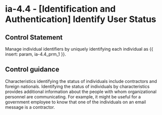 # ia-4.4 - \[Identification and Authentication\] Identify User Status

## Control Statement

Manage individual identifiers by uniquely identifying each individual as {{ insert: param, ia-4.4_prm_1 }}.

## Control guidance

Characteristics identifying the status of individuals include contractors and foreign nationals. Identifying the status of individuals by characteristics provides additional information about the people with whom organizational personnel are communicating. For example, it might be useful for a government employee to know that one of the individuals on an email message is a contractor.
